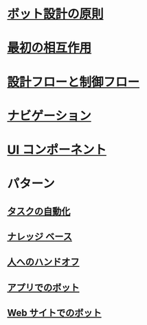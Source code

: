 # [ボット設計の原則](../bot-service-design-principles.md)
# [最初の相互作用](../bot-service-design-first-interaction.md)
# [設計フローと制御フロー](../bot-service-design-conversation-flow.md)
# [ナビゲーション](../bot-service-design-navigation.md)
# [UI コンポーネント](../bot-service-design-user-experience.md)
# パターン
## [タスクの自動化](../bot-service-design-pattern-task-automation.md)
## [ナレッジ ベース](../bot-service-design-pattern-knowledge-base.md)
## [人へのハンドオフ](../bot-service-design-pattern-handoff-human.md)
## [アプリでのボット](../bot-service-design-pattern-embed-app.md)
## [Web サイトでのボット](../bot-service-design-pattern-embed-web-site.md)
